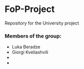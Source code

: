 # FoP-Project
Repository for the University project

### Members of the group:
- Luka Beradze
- Giorgi Kveliashvili
- 
- 
